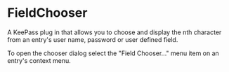 # FieldChooser

A KeePass plug in that allows you to choose and display the nth character from an entry's user name, password or user defined field.

To open the chooser dialog select the "Field Chooser..." menu item on an entry's context menu.

